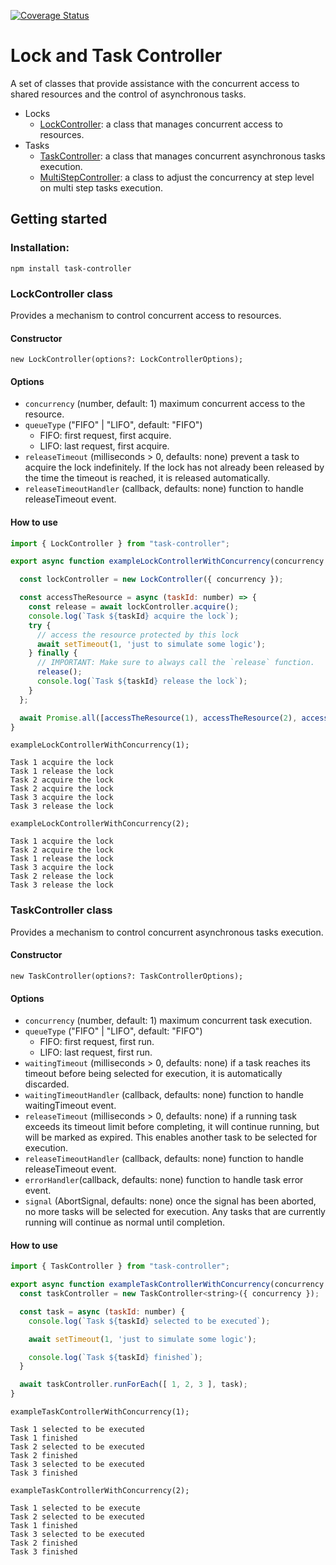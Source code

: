 [![Coverage Status](https://coveralls.io/repos/github/alan-plus/task-controller/badge.svg?branch=development)](https://coveralls.io/github/alan-plus/task-controller?branch=development)

# Lock and Task Controller

A set of classes that provide assistance with the concurrent access to shared resources and the control of asynchronous tasks.
- Locks
  - [LockController](#LockController): a class that manages concurrent access to resources.
- Tasks
  - [TaskController](#TaskController): a class that manages concurrent asynchronous tasks execution.
  - [MultiStepController](#MultiStepController): a class to adjust the concurrency at step level on multi step tasks execution.

## Getting started

### Installation:

```
npm install task-controller
```

### LockController class

Provides a mechanism to control concurrent access to resources.

#### Constructor

`new LockController(options?: LockControllerOptions);`

#### Options

- `concurrency` (number, default: 1) maximum concurrent access to the resource.
- `queueType` ("FIFO" | "LIFO", default: "FIFO")
  - FIFO: first request, first acquire.
  - LIFO: last request, first acquire.
- `releaseTimeout` (milliseconds > 0, defaults: none) prevent a task to acquire the lock indefinitely. If the lock has not already been released by the time the timeout is reached, it is released automatically.
- `releaseTimeoutHandler` (callback, defaults: none) function to handle releaseTimeout event.

#### How to use

```js
import { LockController } from "task-controller";

export async function exampleLockControllerWithConcurrency(concurrency: number){

  const lockController = new LockController({ concurrency });

  const accessTheResource = async (taskId: number) => {
    const release = await lockController.acquire();
    console.log(`Task ${taskId} acquire the lock`);
    try {
      // access the resource protected by this lock
      await setTimeout(1, 'just to simulate some logic');
    } finally {
      // IMPORTANT: Make sure to always call the `release` function.
      release();
      console.log(`Task ${taskId} release the lock`);
    }
  };

  await Promise.all([accessTheResource(1), accessTheResource(2), accessTheResource(3)]);
}

```
`exampleLockControllerWithConcurrency(1);`
```console
Task 1 acquire the lock
Task 1 release the lock
Task 2 acquire the lock
Task 2 acquire the lock
Task 3 acquire the lock
Task 3 release the lock
```
`exampleLockControllerWithConcurrency(2);`
```console
Task 1 acquire the lock
Task 2 acquire the lock
Task 1 release the lock
Task 3 acquire the lock
Task 2 release the lock
Task 3 release the lock
```

### TaskController class

Provides a mechanism to control concurrent asynchronous tasks execution. 

#### Constructor

`new TaskController(options?: TaskControllerOptions);`

#### Options
- `concurrency` (number, default: 1) maximum concurrent task execution.
- `queueType` ("FIFO" | "LIFO", default: "FIFO")
  - FIFO: first request, first run.
  - LIFO: last request, first run.
- `waitingTimeout` (milliseconds > 0, defaults: none) if a task reaches its timeout before being selected for execution, it is automatically discarded.
- `waitingTimeoutHandler` (callback, defaults: none) function to handle waitingTimeout event.
- `releaseTimeout` (milliseconds > 0, defaults: none) if a running task exceeds its timeout limit before completing, it will continue running, but will be marked as expired. This enables another task to be selected for execution.
- `releaseTimeoutHandler` (callback, defaults: none) function to handle releaseTimeout event.
- `errorHandler`(callback, defaults: none) function to handle task error event.
- `signal` (AbortSignal, defaults: none) once the signal has been aborted, no more tasks will be selected for execution. Any tasks that are currently running will continue as normal until completion.

#### How to use

```js
import { TaskController } from "task-controller";

export async function exampleTaskControllerWithConcurrency(concurrency: number){
  const taskController = new TaskController<string>({ concurrency });

  const task = async (taskId: number) {
    console.log(`Task ${taskId} selected to be executed`);

    await setTimeout(1, 'just to simulate some logic');

    console.log(`Task ${taskId} finished`);
  }

  await taskController.runForEach([ 1, 2, 3 ], task);
}
```
`exampleTaskControllerWithConcurrency(1);`
```console
Task 1 selected to be executed
Task 1 finished
Task 2 selected to be executed
Task 2 finished
Task 3 selected to be executed
Task 3 finished
```
`exampleTaskControllerWithConcurrency(2);`
```console
Task 1 selected to be execute
Task 2 selected to be executed
Task 1 finished
Task 3 selected to be executed
Task 2 finished
Task 3 finished
```